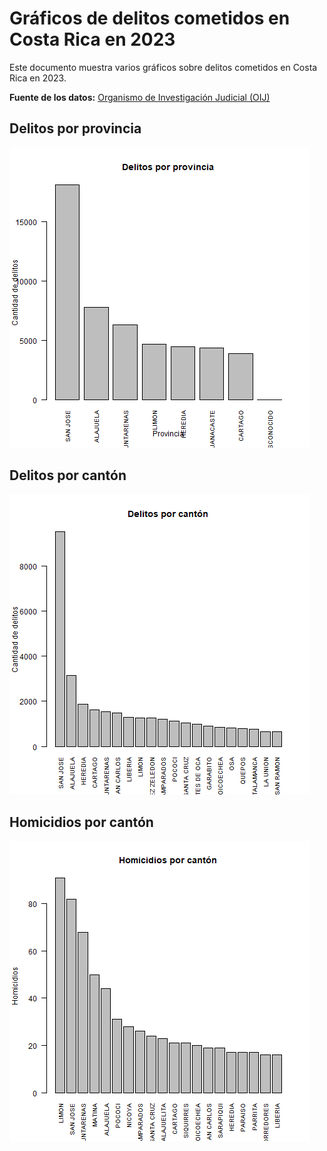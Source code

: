 # Gráficos de delitos cometidos en Costa Rica en 2023
Este documento muestra varios gráficos sobre delitos cometidos en Costa Rica en 2023.

**Fuente de los datos:** [Organismo de Investigación Judicial (OIJ)](https://sitiooij.poder-judicial.go.cr/index.php/ayuda/servicios-policiales/servicios-a-organizaciones/indice-de-transparencia-del-sector-publico-costarricense/datos-abiertos)

## Delitos por provincia
![](delitos-x-provincias.png)

## Delitos por cantón 
![](delitos-x-canton-vertical.png)

## Homicidios por cantón 
![](homicidios-x-canton.png)